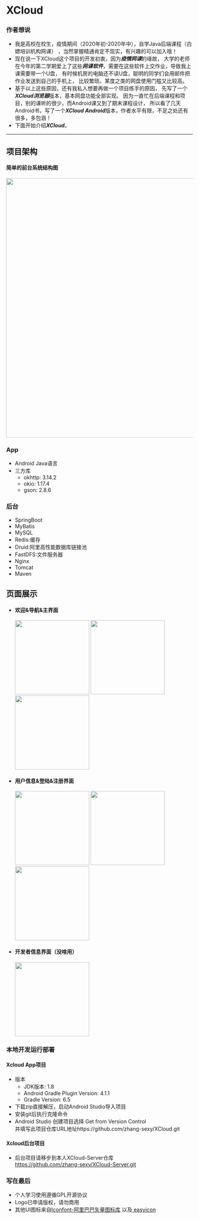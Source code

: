 # XCloud

### 作者想说

* 我是高校在校生，疫情期间（2020年初-2020年中），自学Java后端课程（白嫖培训机构网课） ，当然掌握精通肯定不现实，有兴趣的可以加入哦！
* 现在说一下XCloud这个项目的开发初衷，因为***疫情网课***的缘故， 大学的老师在今年的第二学期爱上了这些***网课软件***，需要在这些软件上交作业，导致我上课需要带一个U盘，
  有时候机房的电脑还不读U盘，聪明的同学们会用邮件把作业发送到自己的手机上， 比较繁琐。某度之类的网盘使用门槛又比较高。
* 基于以上这些原因，还有我私人想要再做一个项目练手的原因， 先写了一个***XCloud浏览器***版本，基本网盘功能全部实现。 因为一直忙在后端课程和项目，别的课听的很少，而Android课又到了期末课程设计，
  所以看了几天Android书，写了一个***XCloud Android***版本，作者水平有限，不足之处还有很多，多包涵！
* 下面开始介绍***XCloud***。

***

## 项目架构

#### 简单的前台系统结构图

<img src="http://www.zf233.com.cn/static/markdown/xcloud/detial.png" width="700">

### App

* Android Java语言
* 三方库
    * okhttp: 3.14.2
    * okio: 1.17.4
    * gson: 2.8.6

### 后台

* SpringBoot
* MyBatis
* MySQL
* Redis:缓存
* Druid:阿里高性能数据库链接池
* FastDFS:文件服务器
* Nginx
* Tomcat
* Maven

## 页面展示

* #### 欢迎&导航&主界面
    <img src="http://www.zf233.com.cn/static/markdown/xcloud/welcome.jpeg" width="200px">
    <img src="http://www.zf233.com.cn/static/markdown/xcloud/main.jpeg" width="200px">
    <img src="http://www.zf233.com.cn/static/markdown/xcloud/home.jpeg" width="200px">
* #### 用户信息&登陆&注册界面
    <img src="http://www.zf233.com.cn/static/markdown/xcloud/user.jpeg" width="200px">
    <img src="http://www.zf233.com.cn/static/markdown/xcloud/login.jpeg" width="200px">
    <img src="http://www.zf233.com.cn/static/markdown/xcloud/regist.jpeg" width="200px">
* #### 开发者信息界面（没啥用）
    <img src="http://www.zf233.com.cn/static/markdown/xcloud/developers.jpeg" width="200px">

### 本地开发运行部署

#### Xcloud App项目

* 版本
    * JDK版本: 1.8
    * Android Gradle Plugin Version: 4.1.1
    * Gradle Version: 6.5
* 下载zip直接解压，启动Android Studio导入项目
* 安装git后执行克隆命令
* Android Studio 创建项目选择 Get from Version Control </br>并填写此项目仓库URL地址https://github.com/zhang-sexy/XCloud.git

#### Xcloud后台项目

* 后台项目请移步到本人XCloud-Server仓库 </br>https://github.com/zhang-sexy/XCloud-Server.git

### 写在最后

* 个人学习使用遵循GPL开源协议
* Logo已申请版权，请勿商用
* 其他UI图标来自<a href="https://http://www.iconfont.cn">Iconfont-阿里巴巴矢量图标库</a> 以及<a href="https://http://www.easyicon.net">
  easyicon</a>
